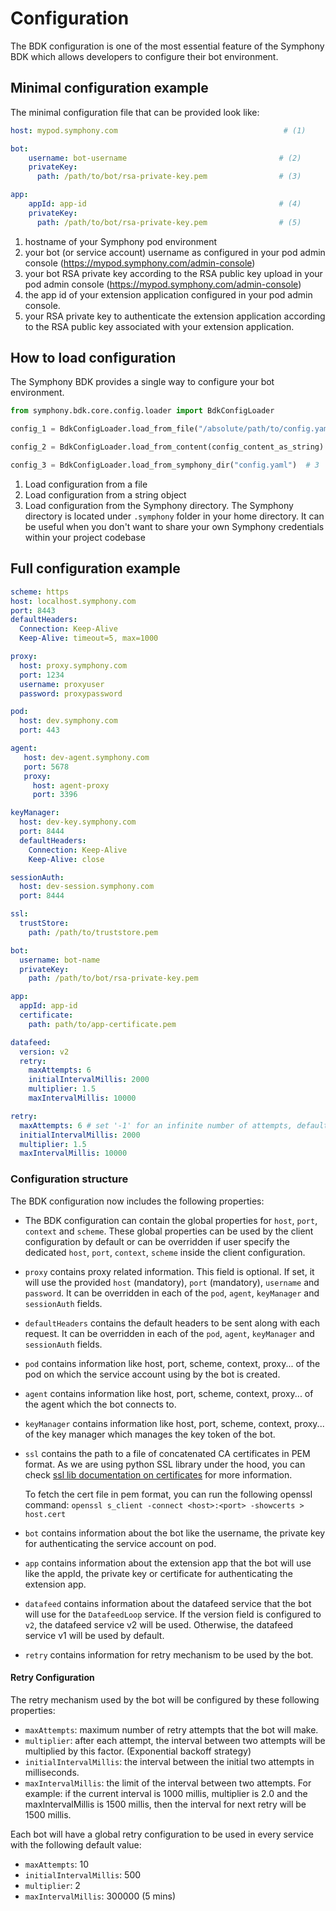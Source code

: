# Configuration

The BDK configuration is one of the most essential feature of the Symphony BDK which allows developers to configure 
their bot environment.

## Minimal configuration example
The minimal configuration file that can be provided look like:
```yaml
host: mypod.symphony.com                                     # (1)

bot: 
    username: bot-username                                  # (2)
    privateKey:
      path: /path/to/bot/rsa-private-key.pem                # (3)

app:
    appId: app-id                                           # (4)
    privateKey:
      path: /path/to/bot/rsa-private-key.pem                # (5)
```
1. hostname of your Symphony pod environment
2. your bot (or service account) username as configured in your pod admin console (https://mypod.symphony.com/admin-console)
3. your bot RSA private key according to the RSA public key upload in your pod admin console (https://mypod.symphony.com/admin-console)
4. the app id of your extension application configured in your pod admin console.
5. your RSA private key to authenticate the extension application according to the RSA public key associated with your extension application.

## How to load configuration
The Symphony BDK provides a single way to configure your bot environment.

```python
from symphony.bdk.core.config.loader import BdkConfigLoader

config_1 = BdkConfigLoader.load_from_file("/absolute/path/to/config.yaml")  # 1

config_2 = BdkConfigLoader.load_from_content(config_content_as_string)  # 2

config_3 = BdkConfigLoader.load_from_symphony_dir("config.yaml")  # 3
```
1. Load configuration from a file
2. Load configuration from a string object
3. Load configuration from the Symphony directory. The Symphony directory is located under `.symphony` folder in your
   home directory. It can be useful when you don't want to share your own Symphony credentials within your project
   codebase

## Full configuration example
```yaml
scheme: https
host: localhost.symphony.com
port: 8443
defaultHeaders:
  Connection: Keep-Alive
  Keep-Alive: timeout=5, max=1000

proxy:
  host: proxy.symphony.com
  port: 1234
  username: proxyuser
  password: proxypassword

pod:
  host: dev.symphony.com
  port: 443

agent:
   host: dev-agent.symphony.com
   port: 5678
   proxy:
     host: agent-proxy
     port: 3396

keyManager:
  host: dev-key.symphony.com
  port: 8444
  defaultHeaders:
    Connection: Keep-Alive
    Keep-Alive: close

sessionAuth:
  host: dev-session.symphony.com
  port: 8444

ssl:
  trustStore:
    path: /path/to/truststore.pem

bot:
  username: bot-name
  privateKey:
    path: /path/to/bot/rsa-private-key.pem

app:
  appId: app-id
  certificate:
    path: path/to/app-certificate.pem

datafeed:
  version: v2
  retry:
    maxAttempts: 6
    initialIntervalMillis: 2000
    multiplier: 1.5
    maxIntervalMillis: 10000

retry:
  maxAttempts: 6 # set '-1' for an infinite number of attempts, default value is '10'
  initialIntervalMillis: 2000
  multiplier: 1.5
  maxIntervalMillis: 10000
```

### Configuration structure

The BDK configuration now includes the following properties:
- The BDK configuration can contain the global properties for `host`, `port`, `context` and `scheme`.
These global properties can be used by the client configuration by default or can be overridden if
user specify the dedicated `host`, `port`, `context`, `scheme` inside the client configuration.
- `proxy` contains proxy related information. This field is optional.
If set, it will use the provided `host` (mandatory), `port` (mandatory), `username` and `password`.
It can be overridden in each of the `pod`, `agent`, `keyManager` and `sessionAuth` fields.
- `defaultHeaders` contains the default headers to be sent along with each request.
  It can be overridden in each of the `pod`, `agent`, `keyManager` and `sessionAuth` fields.
- `pod` contains information like host, port, scheme, context, proxy... of the pod on which
the service account using by the bot is created.
- `agent` contains information like host, port, scheme, context, proxy... of the agent which
the bot connects to.
- `keyManager` contains information like host, port, scheme, context, proxy... of the key
manager which manages the key token of the bot.
- `ssl` contains the path to a file of concatenated CA certificates in PEM format. As we are using python SSL library
  under the hood, you can check
  [ssl lib documentation on certificates](https://docs.python.org/3/library/ssl.html#certificates) for more information.

  To fetch the cert file in pem format, you can run the following openssl command: `openssl s_client -connect <host>:<port> -showcerts > host.cert`
- `bot` contains information about the bot like the username, the private key for authenticating the service account
  on pod.
- `app` contains information about the extension app that the bot will use like
the appId, the private key or certificate for authenticating the extension app.
- `datafeed` contains information about the datafeed service that the bot will use for the `DatafeedLoop` service.
If the version field is configured to `v2`, the datafeed service v2 will be used. Otherwise, the datafeed service v1 
will be used by default.
- `retry` contains information for retry mechanism to be used by the bot.

#### Retry Configuration
The retry mechanism used by the bot will be configured by these following properties:
- `maxAttempts`: maximum number of retry attempts that the bot will make.
- `multiplier`: after each attempt, the interval between two attempts will be multiplied by 
this factor. (Exponential backoff strategy)
- `initialIntervalMillis`: the interval between the initial two attempts in milliseconds.
- `maxIntervalMillis`: the limit of the interval between two attempts. For example: if the 
current interval is 1000 millis, multiplier is 2.0 and the maxIntervalMillis is 1500 millis,
then the interval for next retry will be 1500 millis.

Each bot will have a global retry configuration to be used in every service with the following
default value:
- `maxAttempts`: 10
- `initialIntervalMillis`: 500
- `multiplier`: 2
- `maxIntervalMillis`: 300000 (5 mins)
